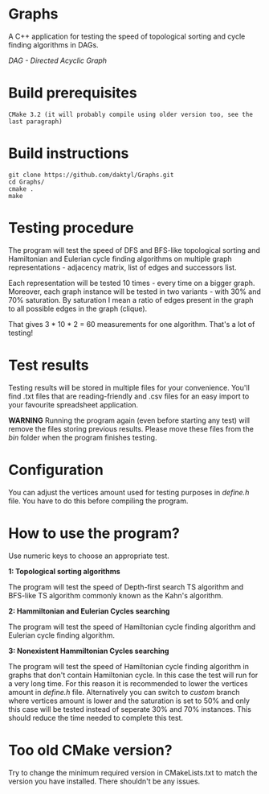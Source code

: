 # Graphs
A C++ application for testing the speed of topological sorting and cycle finding algorithms in DAGs.

*DAG - Directed Acyclic Graph*

# Build prerequisites
    CMake 3.2 (it will probably compile using older version too, see the last paragraph)

# Build instructions
```
git clone https://github.com/daktyl/Graphs.git
cd Graphs/
cmake .
make
```

# Testing procedure
The program will test the speed of DFS and BFS-like topological sorting and Hamiltonian and Eulerian cycle finding algorithms
on multiple graph representations - adjacency matrix, list of edges and successors list.

Each representation will be tested 10 times - every time on a bigger graph.
Moreover, each graph instance will be tested in two variants - with 30% and 70% saturation.
By saturation I mean a ratio of edges present in the graph to all possible edges in the graph (clique).

That gives 3 * 10 * 2 = 60 measurements for one algorithm. That's a lot of testing!

# Test results
Testing results will be stored in multiple files for your convenience. You'll find .txt files that are reading-friendly
and .csv files for an easy import to your favourite spreadsheet application.

**WARNING**
Running the program again (even before starting any test) will remove the files storing previous results. Please move these files from the *bin* folder when the program finishes testing.

# Configuration
You can adjust the vertices amount used for testing purposes in *define.h* file. You have to do this before compiling the program.

# How to use the program?
Use numeric keys to choose an appropriate test.

**1: Topological sorting algorithms**

The program will test the speed of Depth-first search TS algorithm and BFS-like TS algorithm commonly known as the
Kahn's algorithm.

**2: Hammiltonian and Eulerian Cycles searching**

The program will test the speed of Hamiltonian cycle finding algorithm and Eulerian cycle finding algorithm.

**3: Nonexistent Hammiltonian Cycles searching**

The program will test the speed of Hamiltonian cycle finding algorithm in graphs that don't contain Hamiltonian cycle.
In this case the test will run for a very long time. For this reason it is recommended to lower the vertices amount in
*define.h* file. Alternatively you can switch to *custom* branch where vertices amount is lower and the saturation is set
to 50% and only this case will be tested instead of seperate 30% and 70% instances. This should reduce the time needed
to complete this test.

# Too old CMake version?
Try to change the minimum required version in CMakeLists.txt to match the version you have installed. There shouldn't be any issues.
